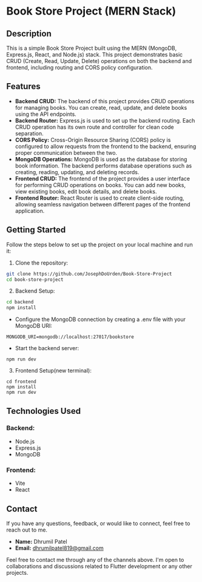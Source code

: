 # Book Store Project (MERN Stack)


## Description

This is a simple Book Store Project built using the MERN (MongoDB, Express.js, React, and Node.js) stack. This project demonstrates basic CRUD (Create, Read, Update, Delete) operations on both the backend and frontend, including routing and CORS policy configuration.

## Features

- **Backend CRUD:** The backend of this project provides CRUD operations for managing books. You can create, read, update, and delete books using the API endpoints.
- **Backend Router:** Express.js is used to set up the backend routing. Each CRUD operation has its own route and controller for clean code separation.
- **CORS Policy:** Cross-Origin Resource Sharing (CORS) policy is configured to allow requests from the frontend to the backend, ensuring proper communication between the two.
- **MongoDB Operations:** MongoDB is used as the database for storing book information. The backend performs database operations such as creating, reading, updating, and deleting records.
- **Frontend CRUD:** The frontend of the project provides a user interface for performing CRUD operations on books. You can add new books, view existing books, edit book details, and delete books.
- **Frontend Router:** React Router is used to create client-side routing, allowing seamless navigation between different pages of the frontend application.




## Getting Started

Follow the steps below to set up the project on your local machine and run it:

1. Clone the repository:

```bash
git clone https://github.com/JosephDoUrden/Book-Store-Project
cd book-store-project
```

2. Backend Setup:

```bash
cd backend
npm install
```

- Configure the MongoDB connection by creating a .env file with your MongoDB URI:
```
MONGODB_URI=mongodb://localhost:27017/bookstore
```

- Start the backend server:
```
npm run dev
```

3. Frontend Setup(new terminal):
```
cd frontend
npm install
npm run dev
```

## Technologies Used
### Backend:
- Node.js
- Express.js
- MongoDB

### Frontend:

- Vite
- React



## Contact

If you have any questions, feedback, or would like to connect, feel free to reach out to me.

- **Name:** Dhrumil Patel
- **Email:** dhrumilpatel819@gmail.com



Feel free to contact me through any of the channels above. I'm open to collaborations and discussions related to Flutter development or any other projects.
